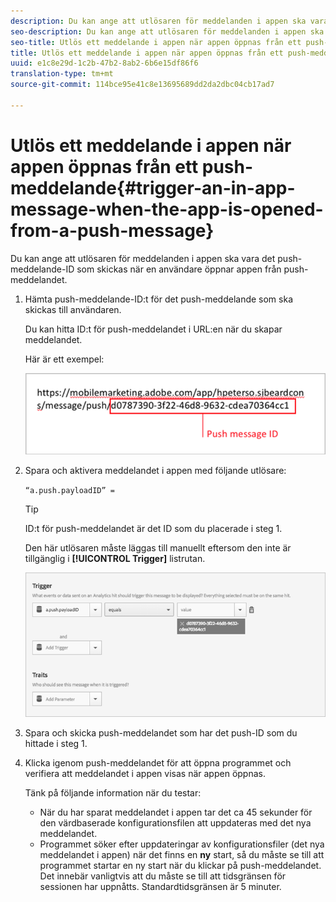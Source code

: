 ```yaml
---
description: Du kan ange att utlösaren för meddelanden i appen ska vara det push-meddelande-ID som skickas när en användare öppnar appen från push-meddelandet.
seo-description: Du kan ange att utlösaren för meddelanden i appen ska vara det push-meddelande-ID som skickas när en användare öppnar appen från push-meddelandet.
seo-title: Utlös ett meddelande i appen när appen öppnas från ett push-meddelande
title: Utlös ett meddelande i appen när appen öppnas från ett push-meddelande
uuid: e1c8e29d-1c2b-47b2-8ab2-6b6e15df86f6
translation-type: tm+mt
source-git-commit: 114bce95e41c8e13695689dd2da2dbc04cb17ad7

---
```



# Utlös ett meddelande i appen när appen öppnas från ett push-meddelande{#trigger-an-in-app-message-when-the-app-is-opened-from-a-push-message}

Du kan ange att utlösaren för meddelanden i appen ska vara det push-meddelande-ID som skickas när en användare öppnar appen från push-meddelandet.

1. Hämta push-meddelande-ID:t för det push-meddelande som ska skickas till användaren.

   Du kan hitta ID:t för push-meddelandet i URL:en när du skapar meddelandet.

   Här är ett exempel:

   ![](assets/brandon_task1.png)

1. Spara och aktivera meddelandet i appen med följande utlösare:

   `“a.push.payloadID” =`

   >[!TIP]
   >
   >ID:t för push-meddelandet är det ID som du placerade i steg 1.

   Den här utlösaren måste läggas till manuellt eftersom den inte är tillgänglig i **[!UICONTROL Trigger]** listrutan.

   ![](assets/brandon_task2.png)

1. Spara och skicka push-meddelandet som har det push-ID som du hittade i steg 1.
1. Klicka igenom push-meddelandet för att öppna programmet och verifiera att meddelandet i appen visas när appen öppnas.

   Tänk på följande information när du testar:

   * När du har sparat meddelandet i appen tar det ca 45 sekunder för den värdbaserade konfigurationsfilen att uppdateras med det nya meddelandet.
   * Programmet söker efter uppdateringar av konfigurationsfiler (det nya meddelandet i appen) när det finns en **ny** start, så du måste se till att programmet startar en ny start när du klickar på push-meddelandet.
   Det innebär vanligtvis att du måste se till att tidsgränsen för sessionen har uppnåtts. Standardtidsgränsen är 5 minuter.

